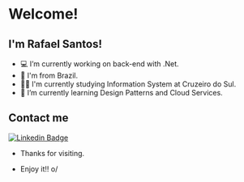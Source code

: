 # Welcome!

## I'm Rafael Santos!

- 💻 I’m currently working on back-end with .Net.
- 🏡 I'm from Brazil.
- 👨‍🎓 I'm currently studying Information System at Cruzeiro do Sul.
- 📘 I’m currently learning Design Patterns and Cloud Services.

## Contact me

[![Linkedin Badge](https://img.shields.io/badge/-LinkedIn-blue?style=flat-square&logo=Linkedin&logoColor=white&link=https://www.linkedin.com/in/rafael-santos-165443122)](https://www.linkedin.com/in/rafael-santos-165443122)



- Thanks for visiting.

- Enjoy it!! o/
